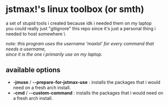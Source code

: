 # jstmax!'s linux toolbox (or smth)
a set of stupid tools i created because idk i needed them on my laptop \
you could really just "gitignore" this repo since it's just a personal thing i needed to host somewhere \

*note: this program uses the username 'maxlol' for every command that needs a username, \
since it is the one i primarily use on my laptop.*
## available options
* **-jmuse** / **--prepare-for-jstmax-use** : installs the packages that i would need on a fresh arch install.
* **-cmd** / **--custom-command** : installs the packages that i would need on a fresh arch install.
